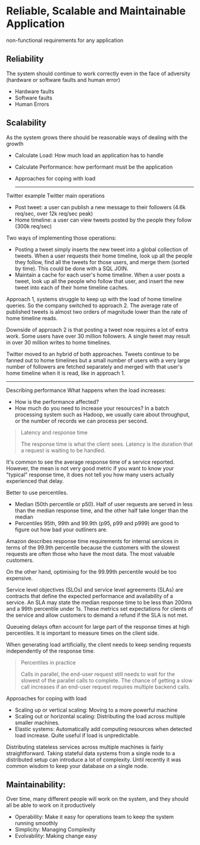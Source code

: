 # Reliable, Scalable and Maintainable Application

non-functional requirements for any application

## Reliability
The system should continue to work correctly even in the face of adversity (hardware or software faults and human error)
- Hardware faults
- Software faults
- Human Errors

## Scalability
As the system grows there should be reasonable ways of dealing with the growth
- Calculate Load: How much load an application has to handle
- Calculate Performance: how performant must be the application
- Approaches for coping with load

  ---

Twitter example
Twitter main operations

- Post tweet: a user can publish a new message to their followers (4.6k req/sec, over 12k req/sec peak)
- Home timeline: a user can view tweets posted by the people they follow (300k req/sec)
  
Two ways of implementing those operations:

- Posting a tweet simply inserts the new tweet into a global collection of tweets. When a user requests their home timeline, look up all the people they follow, find all the tweets for those users, and merge them (sorted by time). This could be done with a SQL JOIN.
- Maintain a cache for each user's home timeline. When a user posts a tweet, look up all the people who follow that user, and insert the new tweet into each of their home timeline caches.
  
Approach 1, systems struggle to keep up with the load of home timeline queries. So the company switched to approach 2. The average rate of published tweets is almost two orders of magnitude lower than the rate of home timeline reads.

Downside of approach 2 is that posting a tweet now requires a lot of extra work. Some users have over 30 million followers. A single tweet may result in over 30 million writes to home timelines.

Twitter moved to an hybrid of both approaches. Tweets continue to be fanned out to home timelines but a small number of users with a very large number of followers are fetched separately and merged with that user's home timeline when it is read, like in approach 1.

---
Describing performance
What happens when the load increases:

- How is the performance affected?
- How much do you need to increase your resources?
In a batch processing system such as Hadoop, we usually care about throughput, or the number of records we can process per second.

> Latency and response time
> 
> The response time is what the client sees. Latency is the duration that a request is waiting to be handled.

It's common to see the average response time of a service reported. However, the mean is not very good metric if you want to know your "typical" response time, it does not tell you how many users actually experienced that delay.

Better to use percentiles.

- Median (50th percentile or p50). Half of user requests are served in less than the median response time, and the other half take longer than the median
- Percentiles 95th, 99th and 99.9th (p95, p99 and p999) are good to figure out how bad your outliners are.
  
Amazon describes response time requirements for internal services in terms of the 99.9th percentile because the customers with the slowest requests are often those who have the most data. The most valuable customers.

On the other hand, optimising for the 99.99th percentile would be too expensive.

Service level objectives (SLOs) and service level agreements (SLAs) are contracts that define the expected performance and availability of a service. An SLA may state the median response time to be less than 200ms and a 99th percentile under 1s. These metrics set expectations for clients of the service and allow customers to demand a refund if the SLA is not met.

Queueing delays often account for large part of the response times at high percentiles. It is important to measure times on the client side.

When generating load artificially, the client needs to keep sending requests independently of the response time.

> Percentiles in practice
> 
> Calls in parallel, the end-user request still needs to wait for the slowest of the parallel calls to complete. The chance of getting a slow call increases if an end-user request requires multiple backend calls.

Approaches for coping with load
- Scaling up or vertical scaling: Moving to a more powerful machine
- Scaling out or horizontal scaling: Distributing the load across multiple smaller machines.
- Elastic systems: Automatically add computing resources when detected load increase. Quite useful if load is unpredictable.

Distributing stateless services across multiple machines is fairly straightforward. Taking stateful data systems from a single node to a distributed setup can introduce a lot of complexity. Until recently it was common wisdom to keep your database on a single node.

## Maintainability:
Over time, many different people will work on the system, and they should all be able to work on it productively
- Operability: Make it easy for operations team to keep the system running smoothly
- Simplicity: Managing Complexity
- Evolvability: Making change easy
